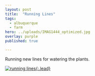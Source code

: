 ```yaml
---
layout: post
title:  "Running Lines"
tags:
  - albuquerque
  - farm
hero: ../uploads/IMAG1444_optimized.jpg
overlay: purple
published: true

---
```


Running new lines for watering the plants.

[![running lines](../uploads/IMAG1444_optimized.jpg){:.lead}](../uploads/IMAG1444.jpg)
